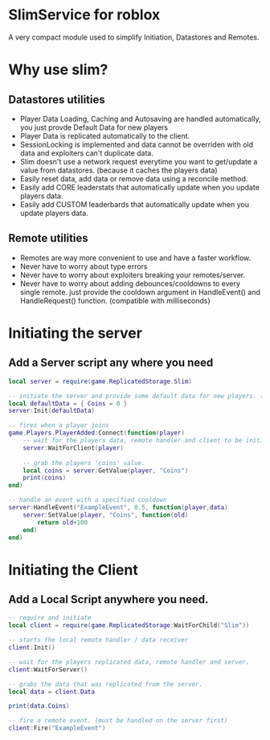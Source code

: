# SlimService for roblox
A very compact module used to simplify Initiation, Datastores and Remotes.

# Why use slim?

## Datastores utilities
* Player Data Loading, Caching and Autosaving are handled automatically, you just provde Default Data for new players
* Player Data is replicated automatically to the client.
* SessionLocking is implemented and data cannot be overriden with old data and exploiters can't duplicate data.
* Slim doesn't use a network request everytime you want to get/update a value from datastores. (because it caches the players data)
* Easily reset data, add data or remove data using a reconcile method.
* Easily add CORE leaderstats that automatically update when you update players data.
* Easily add CUSTOM leaderbards that automatically update when you update players data.

## Remote utilities
* Remotes are way more convenient to use and have a faster workflow.
* Never have to worry about type errors
* Never have to worry about exploiters breaking your remotes/server.
* Never have to worry about adding debounces/cooldowns to every single remote.
  just provide the cooldown argument in HandleEvent() and HandleRequest() function. (compatible with milliseconds)


# Initiating the server
## Add a Server script any where you need

```lua
local server = require(game.ReplicatedStorage.Slim)

-- initiate the server and provide some default data for new players. (all loading/autosaving/caching/replication/remote handlers will be started automatically)
local defaultData = { Coins = 0 }
server:Init(defaultData)

-- fires when a player joins
game.Players.PlayerAdded:Connect(function(player)
    -- wait for the players data, remote handler and client to be initiated.
    server:WaitForClient(player)
    
    -- grab the players 'coins' value.
    local coins = server:GetValue(player, "Coins")
    print(coins)
end)

-- handle an event with a specified cooldown 
server:HandleEvent("ExampleEvent", 0.5, function(player,data)
    server:SetValue(player, "Coins", function(old)
        return old+100
    end)
end)

```

# Initiating the Client
## Add a Local Script anywhere you need.

```lua
-- require and initiate
local client = require(game.ReplicatedStorage:WaitForChild("Slim"))

-- starts the local remote handler / data receiver
client:Init()

-- wait for the players replicated data, remote handler and server.
client:WaitForServer()

-- grabs the data that was replicated from the server.
local data = client.Data

print(data.Coins)

-- fire a remote event. (must be handled on the server first)
client:Fire("ExampleEvent")



```



